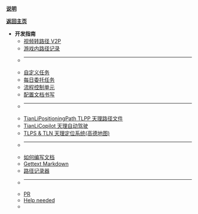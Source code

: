 [**说明**](/zh_CN/dev/ "开发指南")

[**返回主页**](/zh_CN/)

- **开发指南**
  - [视频转路径 V2P](video2path)
  - [游戏内路径记录](../record_path.md)
  - ______________________________________________________________________
  - [自定义任务](mission)
  - [每日委托任务](commission)
  - [流程控制单元](flow)
  - [配置文档书写](config_doc_writing_guide)
  - ______________________________________________________________________
  - [TianLiPositioningPath TLPP 天理路径文件](TianLiPositioningPath)
  - [TianLiCopilot 天理自动驾驶](TianLiCopilot)
  - [TLPS & TLN 天理定位系统(高德地图)](TianLiPositioningSystem)
  - ______________________________________________________________________
  - [如何编写文档](write_doc)
  - [Gettext Markdown](gettext-markdown)
  - [路径记录器](path_recorder)
  - ______________________________________________________________________
  - [PR](pr)
  - [Help needed](need_help)
  - </br>
